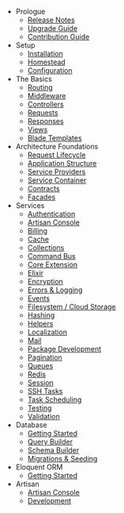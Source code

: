 * Prologue
    * [Release Notes](releases.md)
    * [Upgrade Guide](upgrade.md)
    * [Contribution Guide](contributions.md)
* Setup
    * [Installation](installation.md)
    * [Homestead](homestead.md)
    * [Configuration](configuration.md)
* The Basics
    * [Routing](routing.md)
    * [Middleware](middleware.md)
    * [Controllers](controllers.md)
    * [Requests](requests.md)
    * [Responses](responses.md)
    * [Views](views.md)
    * [Blade Templates](templates.md)
* Architecture Foundations
    * [Request Lifecycle](lifecycle.md)
    * [Application Structure](structure.md)
    * [Service Providers](providers.md)
    * [Service Container](container.md)
    * [Contracts](contracts.md)
    * [Facades](facades.md)
* Services
    * [Authentication](authentication.md)
    * [Artisan Console](artisan.md)
    * [Billing](billing.md)
    * [Cache](cache.md)
    * [Collections](collections.md)
    * [Command Bus](bus.md)
    * [Core Extension](extending.md)
    * [Elixir](elixir.md)
    * [Encryption](encryption.md)
    * [Errors & Logging](errors.md)
    * [Events](events.md)
    * [Filesystem / Cloud Storage](filesystem.md)
    * [Hashing](hashing.md)
    * [Helpers](helpers.md)
    * [Localization](localization.md)
    * [Mail](mail.md)
    * [Package Development](packages.md)
    * [Pagination](pagination.md)
    * [Queues](queues.md)
    * [Redis](redis.md)
    * [Session](session.md)
    * [SSH Tasks](envoy.md)
    * [Task Scheduling](scheduling.md)
    * [Testing](testing.md)
    * [Validation](validation.md)
* Database
    * [Getting Started](database.md)
    * [Query Builder](queries.md)
    * [Schema Builder](schema.md)
    * [Migrations & Seeding](migrations.md)
* Eloquent ORM
    * [Getting Started](eloquent.md)
* Artisan
    * [Artisan Console](artisan.md)
    * [Development](commands.md)